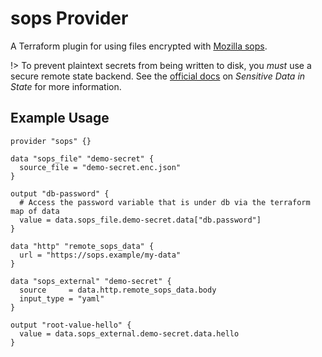 # sops Provider

A Terraform plugin for using files encrypted with [Mozilla sops](https://github.com/mozilla/sops).

!> To prevent plaintext secrets from being written to disk, you *must* use a secure remote state backend. See the [official docs](https://www.terraform.io/docs/state/sensitive-data.html) on _Sensitive Data in State_ for more information.

## Example Usage

```hcl
provider "sops" {}

data "sops_file" "demo-secret" {
  source_file = "demo-secret.enc.json"
}

output "db-password" {
  # Access the password variable that is under db via the terraform map of data
  value = data.sops_file.demo-secret.data["db.password"]
}

data "http" "remote_sops_data" {
  url = "https://sops.example/my-data"
}

data "sops_external" "demo-secret" {
  source     = data.http.remote_sops_data.body
  input_type = "yaml"
}

output "root-value-hello" {
  value = data.sops_external.demo-secret.data.hello
}
```
